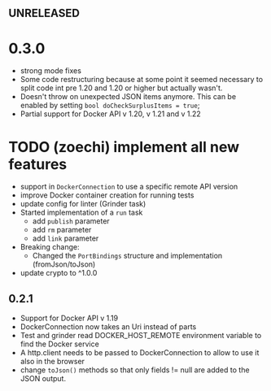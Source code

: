 ## UNRELEASED

# 0.3.0
- strong mode fixes
- Some code restructuring because at some point it seemed necessary to split
 code int pre 1.20 and 1.20 or higher but actually wasn't.
- Doesn't throw on unexpected JSON items anymore. This can be enabled by setting
`bool doCheckSurplusItems = true`;
- Partial support for Docker API v 1.20, v 1.21 and v 1.22
# TODO (zoechi) implement all new features
- support in `DockerConnection` to use a specific remote API version
- improve Docker container creation for running tests
- update config for linter (Grinder task)
- Started implementation of a `run` task
  - add `publish` parameter
  - add `rm` parameter
  - add `link` parameter
- Breaking change:
  - Changed the `PortBindings` structure and implementation (fromJson/toJson)
- update crypto to ^1.0.0

## 0.2.1
- Support for Docker API v 1.19
- DockerConnection now takes an Uri instead of parts
- Test and grinder read DOCKER_HOST_REMOTE environment variable to find the
Docker service
- A http.client needs to be passed to DockerConnection to allow to use it also
in the browser
- change `toJson()` methods so that only fields != null are added to the JSON
output.
